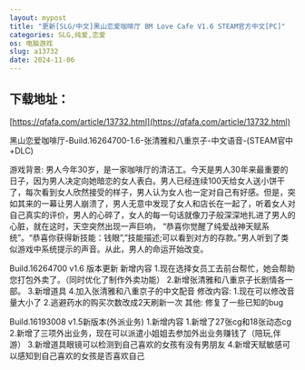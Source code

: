 ```yaml
---
layout: mypost
title: "更新[SLG/中文]黑山恋爱咖啡厅 BM Love Cafe V1.6 STEAM官方中文[PC]"
categories: SLG,纯爱,恋爱
os: 电脑游戏
slug: a13732
date: 2024-11-06
---
```


## 下载地址：

[https://qfafa.com/article/13732.html](https://qfafa.com/article/13732.html)

黑山恋爱咖啡厅-Build.16264700-1.6-张清雅和八重京子-中文语音-(STEAM官中+DLC)

游戏背景:
男人今年30岁，是一家咖啡厅的清洁工。今天是男人30年来最重要的日子，因为男人决定向她暗恋的女人表白。男人已经连续100天给女人送小饼干了，每次看到女人欣然接受的样子，男人认为女人也一定对自己有好感。但是，突如其来的一幕让男人崩溃了，男人无意中发现了女人和店长在一起了，听着女人对自己真实的评价，男人的心碎了，女人的每一句话就像刀子般深深地扎进了男人的心脏，就在这时，天空突然出现一声巨响， “恭喜你觉醒了纯爱战神天赋系统”。“恭喜你获得新技能：钱眼”,”技能描述;可以看到对方的存款。”男人听到了类似游戏中系统提示的声音。从此，男人的命运开始改变。

Build.16264700
v1.6 版本更新
新增内容
1.现在选择女员工去前台帮忙，她会帮助您打包外卖了。（同时优化了制作外卖功能）
2.新增张清雅和八重京子长剧情各一部。
3.新增道具
4.加入张清雅和八重京子的中文配音
修改内容:
1.现在可以修改音量大小了
2.逃避药水的购买次数改成2天刷新一次
其他:
修复了一些已知的bug

Build.16193008
v1.5新版本(外派业务)
1.新增内容
1.新增了27张cg和18张动态cg
2.新增了三项外出业务，现在可以派遣小姐姐去参加外出业务赚钱了（陪玩,伴游）
3.新增道具眼镜可以检测到自己喜欢的女孩有没有男朋友
4.新增天赋敏感可以感知到自己喜欢的女孩是否喜欢自己